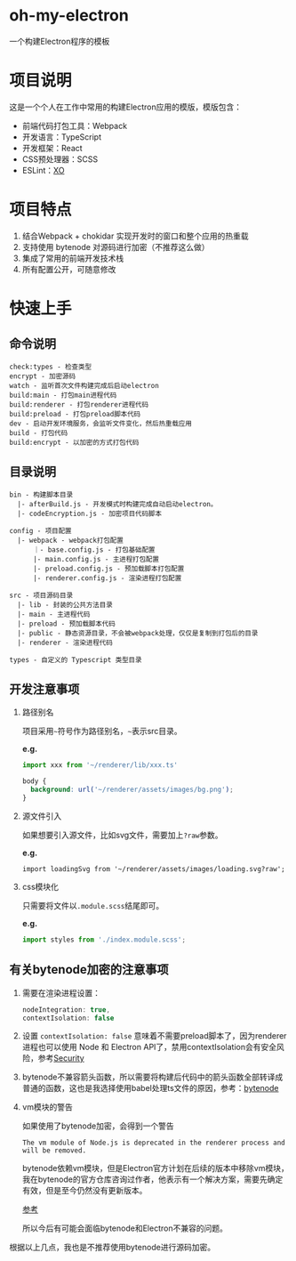 # oh-my-electron

一个构建Electron程序的模板

# 项目说明

这是一个个人在工作中常用的构建Electron应用的模版，模版包含：

- 前端代码打包工具：Webpack
- 开发语言：TypeScript
- 开发框架：React
- CSS预处理器：SCSS
- ESLint：[XO](https://github.com/xojs/xo)

# 项目特点

1. 结合Webpack + chokidar 实现开发时的窗口和整个应用的热重载
2. 支持使用 bytenode 对源码进行加密（不推荐这么做）
3. 集成了常用的前端开发技术栈
4. 所有配置公开，可随意修改

# 快速上手

## 命令说明

```
check:types - 检查类型
encrypt - 加密源码
watch - 监听首次文件构建完成后启动electron
build:main - 打包main进程代码
build:renderer - 打包renderer进程代码
build:preload - 打包preload脚本代码
dev - 启动开发环境服务，会监听文件变化，然后热重载应用
build - 打包代码
build:encrypt - 以加密的方式打包代码
```

## 目录说明

```
bin - 构建脚本目录
  |- afterBuild.js - 开发模式时构建完成自动启动electron。
  |- codeEncryption.js - 加密项目代码脚本

config - 项目配置
  |- webpack - webpack打包配置
      ｜- base.config.js - 打包基础配置
      |- main.config.js - 主进程打包配置
      |- preload.config.js - 预加载脚本打包配置
      |- renderer.config.js - 渲染进程打包配置

src - 项目源码目录
  |- lib - 封装的公共方法目录
  |- main - 主进程代码
  |- preload - 预加载脚本代码
  |- public - 静态资源目录，不会被webpack处理，仅仅是复制到打包后的目录
  |- renderer - 渲染进程代码

types - 自定义的 Typescript 类型目录
```

## 开发注意事项

1. 路径别名

    项目采用`~`符号作为路径别名，`~`表示src目录。

    **e.g.**

    ```TypeScript
    import xxx from '~/renderer/lib/xxx.ts'
    ```

    ```scss
    body {
      background: url('~/renderer/assets/images/bg.png');
    }
    ```

2. 源文件引入

    如果想要引入源文件，比如svg文件，需要加上`?raw`参数。

    **e.g.**

    ```
    import loadingSvg from '~/renderer/assets/images/loading.svg?raw';
    ```

3. css模块化

    只需要将文件以`.module.scss`结尾即可。

    **e.g.**

    ```typescript
    import styles from './index.module.scss';
    ```

## 有关bytenode加密的注意事项

1. 需要在渲染进程设置：

    ```typescript
    nodeIntegration: true,
    contextIsolation: false
    ```

2. 设置 `contextIsolation: false` 意味着不需要preload脚本了，因为renderer进程也可以使用 Node 和 Electron API了，禁用contextIsolation会有安全风险，参考[Security](https://www.electronjs.org/docs/latest/tutorial/security)

3. bytenode不兼容箭头函数，所以需要将构建后代码中的箭头函数全部转译成普通的函数，这也是我选择使用babel处理ts文件的原因，参考：[bytenode](https://github.com/bytenode/bytenode)

4. vm模块的警告

    如果使用了bytenode加密，会得到一个警告

    `The vm module of Node.js is deprecated in the renderer process and will be removed.`

    bytenode依赖vm模块，但是Electron官方计划在后续的版本中移除vm模块，我在bytenode的官方仓库咨询过作者，他表示有一个解决方案，需要先确定有效，但是至今仍然没有更新版本。

    [参考](https://github.com/bytenode/bytenode/issues?q=is%3Aissue+author%3A%40me+is%3Aclosed)

    所以今后有可能会面临bytenode和Electron不兼容的问题。

根据以上几点，我也是不推荐使用bytenode进行源码加密。